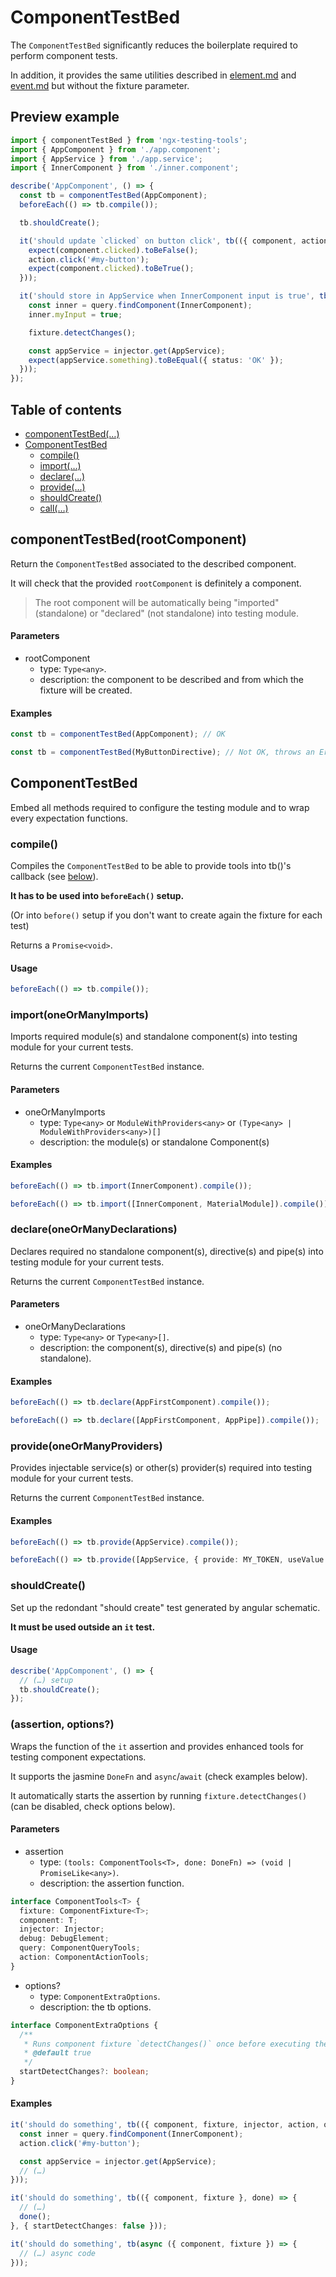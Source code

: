 # ComponentTestBed

The `ComponentTestBed` significantly reduces the boilerplate required to perform component tests.

In addition, it provides the same utilities described in [element.md](element.md#element-query) and [event.md](event.md#event-triggering) but without the fixture parameter.

## Preview example

```ts
import { componentTestBed } from 'ngx-testing-tools';
import { AppComponent } from './app.component';
import { AppService } from './app.service';
import { InnerComponent } from './inner.component';

describe('AppComponent', () => {
  const tb = componentTestBed(AppComponent);
  beforeEach(() => tb.compile());

  tb.shouldCreate();

  it('should update `clicked` on button click', tb(({ component, action }) => {
    expect(component.clicked).toBeFalse();
    action.click('#my-button');
    expect(component.clicked).toBeTrue();
  }));

  it('should store in AppService when InnerComponent input is true', tb(({ query, fixture, injector }) => {
    const inner = query.findComponent(InnerComponent);
    inner.myInput = true;

    fixture.detectChanges();

    const appService = injector.get(AppService);
    expect(appService.something).toBeEqual({ status: 'OK' });
  }));
});
```

## Table of contents

- [componentTestBed(…)](#componenttestbedrootcomponent)
- [ComponentTestBed](#componenttestbed-1)
  - [compile()](#compile)
  - [import(…)](#importoneormanyimports)
  - [declare(…)](#declareoneormanydeclarations)
  - [provide(…)](#provideoneormanyproviders)
  - [shouldCreate()](#shouldcreate)
  - [call(…)](#assertion-options)

## componentTestBed(rootComponent)

Return the `ComponentTestBed` associated to the described component.

It will check that the provided `rootComponent` is definitely a component.

> The root component will be automatically being "imported" (standalone) or "declared" (not standalone) into testing module.

#### Parameters

- rootComponent
  - type: `Type<any>`.
  - description: the component to be described and from which the fixture will be created.

#### Examples

```ts
const tb = componentTestBed(AppComponent); // OK
```

```ts
const tb = componentTestBed(MyButtonDirective); // Not OK, throws an Error
```

## ComponentTestBed

Embed all methods required to configure the testing module and to wrap every expectation functions.

### compile()

Compiles the `ComponentTestBed` to be able to provide tools into tb()'s callback (see [below](#assertion-options)).

**It has to be used into `beforeEach()` setup.** 

(Or into `before()` setup if you don't want to create again the fixture for each test)

Returns a `Promise<void>`.

#### Usage

```ts
beforeEach(() => tb.compile());
```

### import(oneOrManyImports)

Imports required module(s) and standalone component(s) into testing module for your current tests.

Returns the current `ComponentTestBed` instance.

#### Parameters

- oneOrManyImports
  - type: `Type<any>` or `ModuleWithProviders<any>` or `(Type<any> | ModuleWithProviders<any>)[]`
  - description: the module(s) or standalone Component(s)

#### Examples

```ts
beforeEach(() => tb.import(InnerComponent).compile());
```

```ts
beforeEach(() => tb.import([InnerComponent, MaterialModule]).compile());
```

### declare(oneOrManyDeclarations)

Declares required no standalone component(s), directive(s) and pipe(s) into testing module for your current tests.

Returns the current `ComponentTestBed` instance.

#### Parameters

- oneOrManyDeclarations
  - type: `Type<any>` or `Type<any>[]`.
  - description: the component(s), directive(s) and pipe(s) (no standalone).

#### Examples

```ts
beforeEach(() => tb.declare(AppFirstComponent).compile());
```

```ts
beforeEach(() => tb.declare([AppFirstComponent, AppPipe]).compile());
```

### provide(oneOrManyProviders)

Provides injectable service(s) or other(s) provider(s) required into testing module for your current tests.

Returns the current `ComponentTestBed` instance.

#### Examples

```ts
beforeEach(() => tb.provide(AppService).compile());
```

```ts
beforeEach(() => tb.provide([AppService, { provide: MY_TOKEN, useValue: mockValue }]).compile());
```

### shouldCreate()

Set up the redondant "should create" test generated by angular schematic.

**It must be used outside an `it` test.**

#### Usage

```ts
describe('AppComponent', () => {
  // (…) setup
  tb.shouldCreate();
});
```

### (assertion, options?)

Wraps the function of the `it` assertion and provides enhanced tools for testing component expectations.

It supports the jasmine `DoneFn` and `async`/`await` (check examples below).

It automatically starts the assertion by running `fixture.detectChanges()` (can be disabled, check options below).

#### Parameters

- assertion
  - type: `(tools: ComponentTools<T>, done: DoneFn) => (void | PromiseLike<any>)`.
  - description: the assertion function.

```ts
interface ComponentTools<T> {
  fixture: ComponentFixture<T>;
  component: T;
  injector: Injector;
  debug: DebugElement;
  query: ComponentQueryTools;
  action: ComponentActionTools;
}
```

- options?
  - type: `ComponentExtraOptions`.
  - description: the tb options.

```ts
interface ComponentExtraOptions {
  /**
   * Runs component fixture `detectChanges()` once before executing the assertion function.
   * @default true
   */
  startDetectChanges?: boolean;
}
```

#### Examples

```ts
it('should do something', tb(({ component, fixture, injector, action, query }) => {
  const inner = query.findComponent(InnerComponent);
  action.click('#my-button');

  const appService = injector.get(AppService);
  // (…)
})); 
```

```ts
it('should do something', tb(({ component, fixture }, done) => {
  // (…)
  done();
}, { startDetectChanges: false })); 
```

```ts
it('should do something', tb(async ({ component, fixture }) => {
  // (…) async code 
})); 
```
